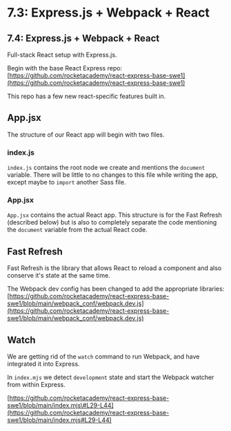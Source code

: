 # 7.3: Express.js + Webpack + React

## 7.4: Express.js + Webpack + React

Full-stack React setup with Express.js.

Begin with the base React Express repo: [https://github.com/rocketacademy/react-express-base-swe1](https://github.com/rocketacademy/react-express-base-swe1)

This repo has a few new react-specific features built in.

## App.jsx

The structure of our React app will begin with two files.

### index.js

`index.js` contains the root node we create and mentions the `document` variable. There will be little to no changes to this file while writing the app, except maybe to `import` another Sass file.

### App.jsx

`App.jsx` contains the actual React app. This structure is for the Fast Refresh \(described below\) but is also to completely separate the code mentioning the `document` variable from the actual React code.

## Fast Refresh

Fast Refresh is the library that allows React to reload a component and also conserve it's state at the same time.

The Webpack dev config has been changed to add the appropriate libraries: [https://github.com/rocketacademy/react-express-base-swe1/blob/main/webpack_conf/webpack.dev.js](https://github.com/rocketacademy/react-express-base-swe1/blob/main/webpack_conf/webpack.dev.js)

## Watch

We are getting rid of the `watch` command to run Webpack, and have integrated it into Express.

In `index.mjs` we detect `development` state and start the Webpack watcher from within Express.

[https://github.com/rocketacademy/react-express-base-swe1/blob/main/index.mjs\#L29-L44](https://github.com/rocketacademy/react-express-base-swe1/blob/main/index.mjs#L29-L44)
